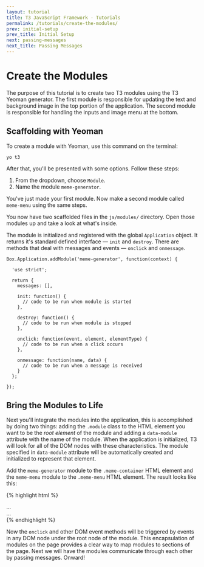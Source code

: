 ```yaml
---
layout: tutorial
title: T3 JavaScript Framework - Tutorials
permalink: /tutorials/create-the-modules/
prev: initial-setup
prev_title: Initial Setup
next: passing-messages
next_title: Passing Messages
---
```


# Create the Modules

The purpose of this tutorial is to create two T3 modules using the T3 Yeoman generator. The first module is responsible for updating the text and background image in the top portion of the application. The second module is responsible for handling the inputs and image menu at the bottom.

## Scaffolding with Yeoman

To create a module with Yeoman, use this command on the terminal:

```
yo t3
```

After that, you'll be presented with some options. Follow these steps:

1. From the dropdown, choose `Module`.
1. Name the module `meme-generator`.

You've just made your first module. Now make a second module called `meme-menu` using the same steps.

You now have two scaffolded files in the `js/modules/` directory. Open those modules up and take a look at what's inside.

The module is initialized and registered with the global `Application` object. It returns it's standard defined interface — `init` and `destroy`. There are methods that deal with messages and events — `onclick` and `onmessage`.


```
Box.Application.addModule('meme-generator', function(context) {

  'use strict';

  return {
    messages: [],

    init: function() {
      // code to be run when module is started
    },

    destroy: function() {
      // code to be run when module is stopped
    },

    onclick: function(event, element, elementType) {
      // code to be run when a click occurs
    },

    onmessage: function(name, data) {
      // code to be run when a message is received
    }
  };

});
```

## Bring the Modules to Life

Next you'll integrate the modules into the application, this is accomplished by doing two things: adding the `.module` class to the HTML element you want to be the *root element* of the module and adding a `data-module` attribute with the name of the module. When the application is initialized, T3 will look for all of the DOM nodes with these characteristics. The module specified in `data-module` attribute will be automatically created and initialized to represent that element.

Add the `meme-generator` module to the `.meme-container` HTML element and the `meme-menu` module to the `.meme-menu` HTML element. The result looks like this:

{% highlight html %}
<div class="meme-container module" data-module="meme-generator">
  ...
</div>

<div class="meme-menu module" data-module="meme-menu">
  ...
</div>
{% endhighlight %}

Now the `onclick` and other DOM event methods will be triggered by events in any DOM node under the root node of the module. This encapsulation of modules on the page provides a clear way to map modules to sections of the page. Next we will have the modules communicate through each other by passing messages. Onward!
